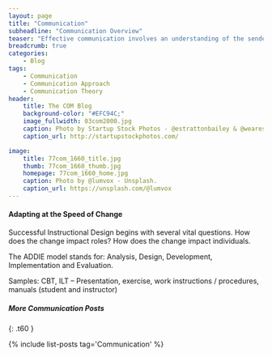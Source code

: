 ```yaml
---
layout: page
title: "Communication"
subheadline: "Communication Overview"
teaser: "Effective communication involves an understanding of the sender, the message and the receiver."
breadcrumb: true
categories:
    - Blog
tags:
    - Communication
    - Communication Approach
    - Communication Theory
header:
    title: The COM Blog
    background-color: "#EFC94C;"
    image_fullwidth: 03com2000.jpg
    caption: Photo by Startup Stock Photos - @estrattonbailey & @wearesculpt.
    caption_url: http://startupstockphotos.com/

image:
    title: 77com_1660_title.jpg
    thumb: 77com_1660_thumb.jpg
    homepage: 77com_1660_home.jpg
    caption: Photo by @lumvox - Unsplash.
    caption_url: https://unsplash.com/@lumvox
---
```

<!--more-->

#### Adapting at the Speed of Change
Successful Instructional Design begins with several vital questions. How does the change impact roles? How does the change impact individuals.

The ADDIE model stands for: Analysis, Design, Development, Implementation and Evaluation.

Samples: CBT, ILT – Presentation, exercise, work instructions / procedures, manuals (student and instructor)




##### More Communication Posts
{: .t60 }

{% include list-posts tag='Communication' %}
